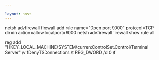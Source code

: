 ```yaml
---

layout: post
---
```


netsh advfirewall firewall add rule name="Open port 9000" protocol=TCP dir=in action=allow localport=9000
netsh advfirewall firewall show rule all

reg add "HKEY_LOCAL_MACHINE\SYSTEM\currentControlSet\Control\Terminal Server" /v fDenyTSConnections \t REG_DWORD /d 0 /f



